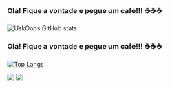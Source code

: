 
### Olá! Fique a vontade e pegue um café!!! ☕☕☕


![UskOops GitHub stats](https://github-readme-stats.vercel.app/api?username=UskOops&show_icons=true&theme=highcontrast)




### Olá! Fique a vontade e pegue um café!!! ☕☕☕

[![Top Langs](https://github-readme-stats.vercel.app/api/top-langs/?username=UskOops&layout=compact)](https://github.com/UskOops/github-readme-stats)








[<img src="https://img.shields.io/badge/twitter-%231DA1F2.svg?&style=for-the-badge&logo=twitter&logoColor=white" />](https://twitter.com/ComentadorNao) [<img src="https://img.shields.io/badge/linkedin-%230077B5.svg?&style=for-the-badge&logo=linkedin&logoColor=white" />](https://www.linkedin.com/in/marco-ant%C3%B4nio-5a420418a//)
